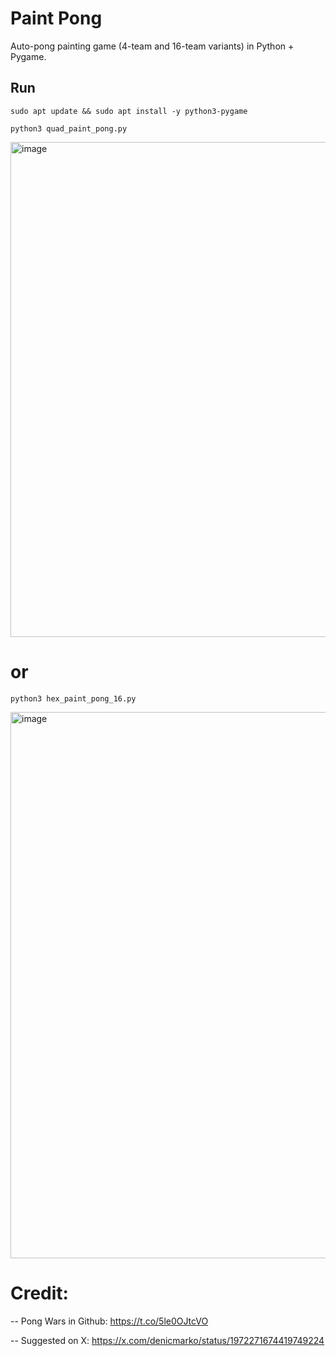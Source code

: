 # Paint Pong

Auto-pong painting game (4-team and 16-team variants) in Python + Pygame.

## Run
    sudo apt update && sudo apt install -y python3-pygame

    python3 quad_paint_pong.py

<img width="734" height="792" alt="image" src="https://github.com/user-attachments/assets/74ffbda5-9a27-4430-b7a0-8dabf3ee96dc" />

# or
    python3 hex_paint_pong_16.py

<img width="971" height="874" alt="image" src="https://github.com/user-attachments/assets/35cde23d-eff3-4576-9047-aa3f3c3899e0" />




# Credit:

-- Pong Wars in Github: https://t.co/5le0OJtcVO</cite>

-- Suggested on X: https://x.com/denicmarko/status/1972271674419749224
